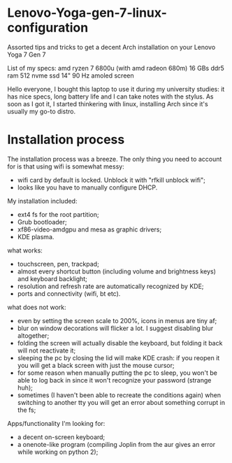 # Lenovo-Yoga-gen-7-linux-configuration
Assorted tips and tricks to get a decent Arch installation on your Lenovo Yoga 7 Gen 7

List of my specs:
amd ryzen 7 6800u (with amd radeon 680m)
16 GBs ddr5 ram
512 nvme ssd
14" 90 Hz amoled screen

Hello everyone, I bought this laptop to use it during my university studies: it has nice specs, long battery life and I can take notes with the stylus. As soon as I got it, I started thinkering with linux, installing Arch since it's usually my go-to distro.

# Installation process
The installation process was a breeze. The only thing you need to account for is that using wifi is somewhat messy:
- wifi card by default is locked. Unblock it with "rfkill unblock wifi";
- looks like you have to manually configure DHCP.

My installation included:
- ext4 fs for the root partition;
- Grub bootloader;
- xf86-video-amdgpu and mesa as graphic drivers;
- KDE plasma.


what works:
- touchscreen, pen, trackpad;
- almost every shortcut button (including volume and brightness keys) and keyboard backlight;
- resolution and refresh rate are automatically recognized by KDE;
- ports and connectivity (wifi, bt etc).

what does not work:
- even by setting the screen scale to 200%, icons in menus are tiny af;
- blur on window decorations will flicker a lot. I suggest disabling blur altogether;
- folding the screen will actually disable the keyboard, but folding it back will not reactivate it;
- sleeping the pc by closing the lid will make KDE crash: if you reopen it you will get a black screen with just the mouse cursor;
- for some reason when manually putting the pc to sleep, you won't be able to log back in since it won't recognize your password (strange huh);
- sometimes (I haven't been able to recreate the conditions again) when switching to another tty you will get an error about something corrupt in the fs;

Apps/functionality I'm looking for:
- a decent on-screen keyboard;
- a onenote-like program (compiling Joplin from the aur gives an error while working on python 2);
